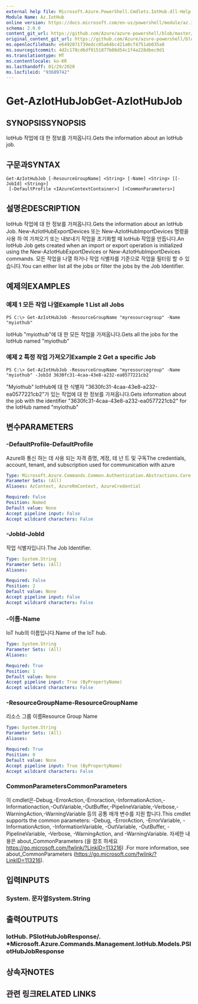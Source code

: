 ```yaml
---
external help file: Microsoft.Azure.PowerShell.Cmdlets.IotHub.dll-Help.xml
Module Name: Az.IotHub
online version: https://docs.microsoft.com/en-us/powershell/module/az.iothub/get-aziothubjob
schema: 2.0.0
content_git_url: https://github.com/Azure/azure-powershell/blob/master/src/IotHub/IotHub/help/Get-AzIotHubJob.md
original_content_git_url: https://github.com/Azure/azure-powershell/blob/master/src/IotHub/IotHub/help/Get-AzIotHubJob.md
ms.openlocfilehash: e6492071739edcc05a64bc421a0cf4751ab035a8
ms.sourcegitcommit: 4d2c178cd6df9151877b08d54c1f4a228dbec9d1
ms.translationtype: MT
ms.contentlocale: ko-KR
ms.lasthandoff: 01/29/2020
ms.locfileid: "93689742"
---
```

# <span data-ttu-id="bb453-101">Get-AzIotHubJob</span><span class="sxs-lookup"><span data-stu-id="bb453-101">Get-AzIotHubJob</span></span>

## <span data-ttu-id="bb453-102">SYNOPSIS</span><span class="sxs-lookup"><span data-stu-id="bb453-102">SYNOPSIS</span></span>
<span data-ttu-id="bb453-103">IotHub 작업에 대 한 정보를 가져옵니다.</span><span class="sxs-lookup"><span data-stu-id="bb453-103">Gets the information about an IotHub job.</span></span>

## <span data-ttu-id="bb453-104">구문과</span><span class="sxs-lookup"><span data-stu-id="bb453-104">SYNTAX</span></span>

```
Get-AzIotHubJob [-ResourceGroupName] <String> [-Name] <String> [[-JobId] <String>]
 [-DefaultProfile <IAzureContextContainer>] [<CommonParameters>]
```

## <span data-ttu-id="bb453-105">설명은</span><span class="sxs-lookup"><span data-stu-id="bb453-105">DESCRIPTION</span></span>
<span data-ttu-id="bb453-106">IotHub 작업에 대 한 정보를 가져옵니다.</span><span class="sxs-lookup"><span data-stu-id="bb453-106">Gets the information about an IotHub Job.</span></span>
<span data-ttu-id="bb453-107">New-AzIotHubExportDevices 또는 New-AzIotHubImportDevices 명령을 사용 하 여 가져오기 또는 내보내기 작업을 초기화할 때 IotHub 작업을 만듭니다.</span><span class="sxs-lookup"><span data-stu-id="bb453-107">An IotHub Job gets created when an import or export operation is initialized using the New-AzIotHubExportDevices or New-AzIotHubImportDevices commands.</span></span>
<span data-ttu-id="bb453-108">모든 작업을 나열 하거나 작업 식별자를 기준으로 작업을 필터링 할 수 있습니다.</span><span class="sxs-lookup"><span data-stu-id="bb453-108">You can either list all the jobs or filter the jobs by the Job Identifier.</span></span>

## <span data-ttu-id="bb453-109">예제의</span><span class="sxs-lookup"><span data-stu-id="bb453-109">EXAMPLES</span></span>

### <span data-ttu-id="bb453-110">예제 1 모든 작업 나열</span><span class="sxs-lookup"><span data-stu-id="bb453-110">Example 1 List all Jobs</span></span>
```
PS C:\> Get-AzIotHubJob -ResourceGroupName "myresourcegroup" -Name "myiothub"
```

<span data-ttu-id="bb453-111">IotHub "myiothub"에 대 한 모든 작업을 가져옵니다.</span><span class="sxs-lookup"><span data-stu-id="bb453-111">Gets all the jobs for the IotHub named "myiothub"</span></span>

### <span data-ttu-id="bb453-112">예제 2 특정 작업 가져오기</span><span class="sxs-lookup"><span data-stu-id="bb453-112">Example 2 Get a specific Job</span></span>
```
PS C:\> Get-AzIotHubJob -ResourceGroupName "myresourcegroup" -Name "myiothub" -JobId 3630fc31-4caa-43e8-a232-ea0577221cb2
```

<span data-ttu-id="bb453-113">"Myiothub" IotHub에 대 한 식별자 "3630fc31-4caa-43e8-a232-ea0577221cb2"가 있는 작업에 대 한 정보를 가져옵니다.</span><span class="sxs-lookup"><span data-stu-id="bb453-113">Gets information about the job with the identifier "3630fc31-4caa-43e8-a232-ea0577221cb2" for the IotHub named "myiothub"</span></span>

## <span data-ttu-id="bb453-114">변수</span><span class="sxs-lookup"><span data-stu-id="bb453-114">PARAMETERS</span></span>

### <span data-ttu-id="bb453-115">-DefaultProfile</span><span class="sxs-lookup"><span data-stu-id="bb453-115">-DefaultProfile</span></span>
<span data-ttu-id="bb453-116">Azure와 통신 하는 데 사용 되는 자격 증명, 계정, 테 넌 트 및 구독</span><span class="sxs-lookup"><span data-stu-id="bb453-116">The credentials, account, tenant, and subscription used for communication with azure</span></span>

```yaml
Type: Microsoft.Azure.Commands.Common.Authentication.Abstractions.Core.IAzureContextContainer
Parameter Sets: (All)
Aliases: AzContext, AzureRmContext, AzureCredential

Required: False
Position: Named
Default value: None
Accept pipeline input: False
Accept wildcard characters: False
```

### <span data-ttu-id="bb453-117">-JobId</span><span class="sxs-lookup"><span data-stu-id="bb453-117">-JobId</span></span>
<span data-ttu-id="bb453-118">작업 식별자입니다.</span><span class="sxs-lookup"><span data-stu-id="bb453-118">The Job Identifier.</span></span> 

```yaml
Type: System.String
Parameter Sets: (All)
Aliases:

Required: False
Position: 2
Default value: None
Accept pipeline input: False
Accept wildcard characters: False
```

### <span data-ttu-id="bb453-119">-이름</span><span class="sxs-lookup"><span data-stu-id="bb453-119">-Name</span></span>
<span data-ttu-id="bb453-120">IoT hub의 이름입니다.</span><span class="sxs-lookup"><span data-stu-id="bb453-120">Name of the IoT hub.</span></span> 

```yaml
Type: System.String
Parameter Sets: (All)
Aliases:

Required: True
Position: 1
Default value: None
Accept pipeline input: True (ByPropertyName)
Accept wildcard characters: False
```

### <span data-ttu-id="bb453-121">-ResourceGroupName</span><span class="sxs-lookup"><span data-stu-id="bb453-121">-ResourceGroupName</span></span>
<span data-ttu-id="bb453-122">리소스 그룹 이름</span><span class="sxs-lookup"><span data-stu-id="bb453-122">Resource Group Name</span></span>

```yaml
Type: System.String
Parameter Sets: (All)
Aliases:

Required: True
Position: 0
Default value: None
Accept pipeline input: True (ByPropertyName)
Accept wildcard characters: False
```

### <span data-ttu-id="bb453-123">CommonParameters</span><span class="sxs-lookup"><span data-stu-id="bb453-123">CommonParameters</span></span>
<span data-ttu-id="bb453-124">이 cmdlet은-Debug,-ErrorAction,-Erroraction,-InformationAction,-Informationaction,-OutVariable,-OutBuffer,-PipelineVariable,-Verbose,-WarningAction,-WarningVariable 등의 공통 매개 변수를 지원 합니다.</span><span class="sxs-lookup"><span data-stu-id="bb453-124">This cmdlet supports the common parameters: -Debug, -ErrorAction, -ErrorVariable, -InformationAction, -InformationVariable, -OutVariable, -OutBuffer, -PipelineVariable, -Verbose, -WarningAction, and -WarningVariable.</span></span> <span data-ttu-id="bb453-125">자세한 내용은 about_CommonParameters (을 참조 하세요 https://go.microsoft.com/fwlink/?LinkID=113216) .</span><span class="sxs-lookup"><span data-stu-id="bb453-125">For more information, see about_CommonParameters (https://go.microsoft.com/fwlink/?LinkID=113216).</span></span>

## <span data-ttu-id="bb453-126">입력</span><span class="sxs-lookup"><span data-stu-id="bb453-126">INPUTS</span></span>

### <span data-ttu-id="bb453-127">System. 문자열</span><span class="sxs-lookup"><span data-stu-id="bb453-127">System.String</span></span>

## <span data-ttu-id="bb453-128">출력</span><span class="sxs-lookup"><span data-stu-id="bb453-128">OUTPUTS</span></span>

### <span data-ttu-id="bb453-129">IotHub. PSIotHubJobResponse/. \*</span><span class="sxs-lookup"><span data-stu-id="bb453-129">Microsoft.Azure.Commands.Management.IotHub.Models.PSIotHubJobResponse</span></span>

## <span data-ttu-id="bb453-130">상속자</span><span class="sxs-lookup"><span data-stu-id="bb453-130">NOTES</span></span>

## <span data-ttu-id="bb453-131">관련 링크</span><span class="sxs-lookup"><span data-stu-id="bb453-131">RELATED LINKS</span></span>
